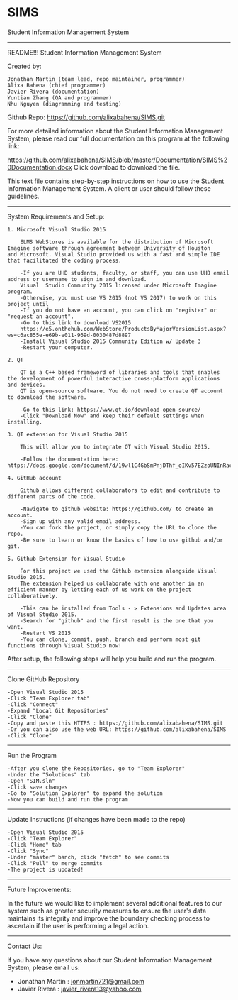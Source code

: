 # SIMS
Student Information Management System

*****************************************************
README!!!
Student Information Management System

Created by:

	Jonathan Martin (team lead, repo maintainer, programmer)
	Alixa Bahena (chief programmer)
	Javier Rivera (documentation)
	Yuntian Zhang (QA and programmer)
	Nhu Nguyen (diagramming and testing)

Github Repo:
https://github.com/alixabahena/SIMS.git

For more detailed information about the Student Information Management System, please read our full documentation on this program at the following link:

https://github.com/alixabahena/SIMS/blob/master/Documentation/SIMS%20Documentation.docx
Click download to download the file.

This text file contains step-by-step instructions on how to use the Student Information
Management System. A client or user should follow these guidelines.


*****************************************************
System Requirements and Setup:

	1. Microsoft Visual Studio 2015 

		ELMS WebStores is available for the distribution of Microsoft Imagine software through agreement between University of Houston 		and Microsoft. Visual Studio provided us with a fast and simple IDE that facilitated the coding process.
	
		-If you are UHD students, faculty, or staff, you can use UHD email address or username to sign in and download. 
		Visual 	Studio Community 2015 licensed under Microsoft Imagine program. 
		-Otherwise, you must use VS 2015 (not VS 2017) to work on this project until 
		-If you do not have an account, you can click on "register" or "request an account".
		-Go to this link to download VS2015 
		https://e5.onthehub.com/WebStore/ProductsByMajorVersionList.aspx?ws=c6ac855e-e69b-e011-969d-0030487d8897
		-Install Visual Studio 2015 Community Edition w/ Update 3
		-Restart your computer.

	2. QT

		QT is a C++ based frameword of libraries and tools that enables the development of powerful interactive cross-platform applications and devices. 
		QT is open-source software. You do not need to create QT account to download the software.
	
		-Go to this link: https://www.qt.io/download-open-source/ 
		-Click "Download Now" and keep their default settings when installing.
	
	3. QT extension for Visual Studio 2015

		This will allow you to integrate QT with Visual Studio 2015.
	
		-Follow the documentation here: https://docs.google.com/document/d/19wl1C4GbSmPnjDThf_oIKv57EZzoUNInRacnHIcgiQA

	4. GitHub account
	
		Github allows different collaborators to edit and contribute to different parts of the code.
	
		-Navigate to github website: https://github.com/ to create an account.
		-Sign up with any valid email address.
		-You can fork the project, or simply copy the URL to clone the repo.
		-Be sure to learn or know the basics of how to use github and/or git.
	
	5. Github Extension for Visual Studio

		For this project we used the Github extension alongside Visual Studio 2015. 
		The extension helped us collaborate with one another in an efficient manner by letting each of us work on the project collaboratively.
	
		-This can be installed from Tools - > Extensions and Updates area of Visual Studio 2015. 
		-Search for "github" and the first result is the one that you want.
		-Restart VS 2015
		-You can clone, commit, push, branch and perform most git functions through Visual Studio now!

After setup, the following steps will help you build and run the program.


*****************************************************
Clone GitHub Repository

 	-Open Visual Studio 2015
	-Click "Team Explorer tab"
	-Click "Connect"
	-Expand "Local Git Repositories"
	-Click "Clone"
	-Copy and paste this HTTPS : https://github.com/alixabahena/SIMS.git
	-Or you can also use the web URL: https://github.com/alixabahena/SIMS
	-Click "Clone"


*****************************************************
Run the Program

	-After you clone the Repositories, go to "Team Explorer"
	-Under the "Solutions" tab
	-Open "SIM.sln"
	-Click save changes
	-Go to "Solution Explorer" to expand the solution
	-Now you can build and run the program
	

*****************************************************
Update Instructions (if changes have been made to the repo)	
	
	-Open Visual Studio 2015
	-Click "Team Explorer"
	-Click "Home" tab
	-Click "Sync"
	-Under "master" banch, click "fetch" to see commits
	-Click "Pull" to merge commits
	-The project is updated!


*****************************************************
Future Improvements:

In the future we would like to implement several additional features to our system such as greater security measures to ensure the user's data maintains its integrity and improve the boundary checking process to ascertain if the user is performing a legal action.


*****************************************************
Contact Us:

If you have any questions about our Student Information Management System, please email us:

- Jonathan Martin	: jonmartin721@gmail.com
- Javier Rivera		: javier_rivera13@yahoo.com
